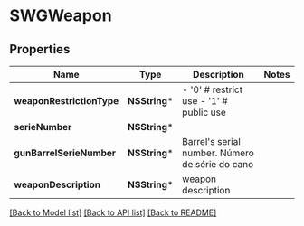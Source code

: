# SWGWeapon

## Properties
Name | Type | Description | Notes
------------ | ------------- | ------------- | -------------
**weaponRestrictionType** | **NSString*** | - &#39;0&#39; # restrict use - &#39;1&#39; # public use  | 
**serieNumber** | **NSString*** |  | 
**gunBarrelSerieNumber** | **NSString*** | Barrel&#39;s serial number. Número de série do cano  | 
**weaponDescription** | **NSString*** | weapon description | 

[[Back to Model list]](../README.md#documentation-for-models) [[Back to API list]](../README.md#documentation-for-api-endpoints) [[Back to README]](../README.md)


